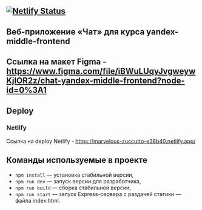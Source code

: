 ## [![Netlify Status](https://api.netlify.com/api/v1/badges/8af0958b-49e3-4a3a-9761-c6c9254ca784/deploy-status)](https://app.netlify.com/sites/marvelous-zuccutto-e38b40/deploys)

## Веб-приложение «Чат» для курса yandex-middle-frontend

## Ссылка на макет Figma - https://www.figma.com/file/iBWuLUqyJvgweywKjlOR2z/chat-yandex-middle-frontend?node-id=0%3A1

## Deploy

### Netlify

Ссылка на deploy Netlify - https://marvelous-zuccutto-e38b40.netlify.app/

## Команды используемые в проекте

- `npm install` — установка стабильной версии,
- `npm run dev` — запуск версии для разработчика,
- `npm run build` — сборка стабильной версии,
- `npm run start` — запуск Express-сервера с раздачей статики — файла index.html.
